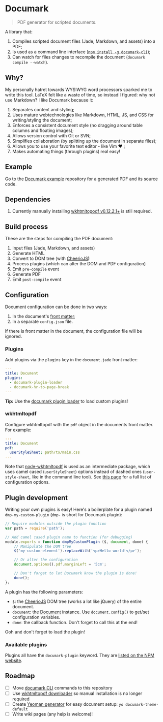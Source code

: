 # Documark

> PDF generator for scripted documents.

A library that:

1. Compiles scripted document files (Jade, Markdown, and assets) into a PDF;
2. Is used as a command line interface ([`npm install -g documark-cli`][documark-cli]);
3. Can watch for files changes to recompile the document (`documark compile --watch`).

## Why?

My personally hatret towards WYSIWYG word processors sparked me to write this tool. LaTeX felt like a waste of time, so instead I figured: why not use Markdown? I like Documark because it:

1. Separates content and styling;
2. Uses mature webtechnologies like Markdown, HTML, JS, and CSS for writing/styling the document;
3. Enforces a consistent document style (no dragging around table columns and floating images);
4. Allows version control with Git or SVN;
5. Simplifies collaboration (by splitting up the document in separate files);
6. Allows you to use your favorite text editor - like Vim ❤ ;
7. Makes automating things (through plugins) real easy!

## Example

Go to the [Documark example][documark-example] repository for a generated PDF and its source code.

## Dependencies

1. Currently manually installing [wkhtmltopodf v0.12.2.1+][wkhtmltopdf-install] is still required.

## Build process

These are the steps for compiling the PDF document:

1. Input files (Jade, Markdown, and assets)
2. Generate HTML
3. Convert to DOM tree (with [CheerioJS][cheeriojs])
3. Process plugins (which can alter the DOM and PDF configuration)
4. Emit `pre-compile` event
5. Generate PDF
6. Emit `post-compile` event

## Configuration

Document configuration can be done in two ways:

1. In the document's [front matter][front-matter];
2. In a separate `config.json` file.

If there is front matter in the document, the configuration file will be ignored.

### Plugins

Add plugins via the `plugins` key in the `document.jade` front matter:

```yaml
---
title: Document
plugins:
  - documark-plugin-loader
  - documark-hr-to-page-break
---
```

__Tip:__ Use the [documark plugin loader][documark-plugin-loader] to load custom plugins!

### wkhtmltopdf

Configure wkhtmltopdf with the `pdf` object in the documents front matter. For example:

```yaml
---
title: Document
pdf:
  userStyleSheet: path/to/main.css
---
```

Note that [node-wkhtmltopdf][node-wkhtmltopdf] is used as an intermediate package, which uses camel cased (`userStyleSheet`) options instead of dashed ones (`user-style-sheet`, like in the command line tool). See [this page][wkhtmltopdf-options] for a full list of configuration options.

## Plugin development

Writing your own plugins is easy! Here's a boilerplate for a plugin named `dmp-my-custom-plugin` (`dmp-` is short for Documark plugin):

```js
// Require modules outside the plugin function
var path = require('path');

// Add camel cased plugin name to function (for debugging)
module.exports = function dmpMyCustomPlugin ($, document, done) {
	// Manipulate the DOM tree
	$('my-custom-element').replaceWith('<p>Hello world!</p>');

	// Or alter the configuration
	document.options().pdf.marginLeft = '5cm';

	// Don't forget to let Documark know the plugin is done!
	done();
};
```

A plugin has the following parameters:

- `$`: the [CheerioJS][cheeriojs] DOM tree (works a lot like jQuery) of the entire document.
- `document`: the [Document][lib-document] instance. Use `document.config()` to get/set configuration variables.
- `done`: the callback function. Don't forget to call this at the end!

Ooh and don't forget to load the plugin!

### Available plugins

Plugins all have the `documark-plugin` keyword. They are [listed on the NPM website][documark-plugins].

## Roadmap

- [ ] Move [documark CLI][documark-cli] commands to this repository
- [ ] Use [wkhtmltopdf downloader][wkhtmltopdf-downloader] so manual installation is no longer required
- [ ] Create [Yeoman generator][yeoman-generator] for easy document setup: `yo documark-theme-default`
- [ ] Write wiki pages (any help is welcome)!

[documark-cli]: https://github.com/mauvm/documark-cli
[documark-example]: https://github.com/mauvm/documark-example
[wkhtmltopdf-install]: http://wkhtmltopdf.org/downloads.html
[cheeriojs]: https://github.com/cheeriojs/cheerio
[front-matter]: https://github.com/jxson/front-matter#example
[documark-plugin-loader]: https://www.npmjs.com/package/documark-plugin-loader
[cheeriojs]: https://github.com/cheeriojs/cheerio
[lib-document]: https://github.com/mauvm/documark/blob/master/lib/Document.js
[documark-plugins]: https://www.npmjs.com/browse/keyword/documark-plugin
[node-wkhtmltopdf]: https://www.npmjs.com/package/wkhtmltopdf
[wkhtmltopdf-options]: http://wkhtmltopdf.org/usage/wkhtmltopdf.txt
[wkhtmltopdf-downloader]: https://github.com/mauvm/wkhtmltopdf-downloader
[yeoman-generator]: https://github.com/yeoman/yo
